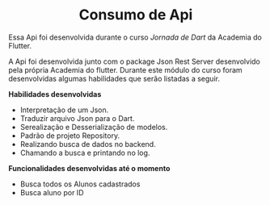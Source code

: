 <h1 align='center'> Consumo de Api</h1>


Essa Api foi desenvolvida durante o curso *Jornada de Dart* da Academia do Flutter.


A Api foi desenvolvida junto com o package Json Rest Server desenvolvido pela própria Academia do flutter. Durante este módulo do curso foram desenvolvidas algumas habilidades que serão listadas a seguir.


**Habilidades desenvolvidas**


* Interpretação de um Json.
* Traduzir arquivo Json para o Dart.
* Serealização e Desserialização de modelos.
* Padrão de projeto Repository.
* Realizando busca de dados no backend.
* Chamando a busca e printando no log.


**Funcionalidades desenvolvidas até o momento**
* Busca todos os Alunos cadastrados
* Busca aluno por ID






